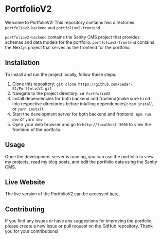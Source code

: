 # PortfolioV2

Welcome to PortfolioV2! This repository contains two directories: `portfoliov2-backend` and `portfoliov2-frontend`. 

`portfoliov2-backend` contains the Sanity CMS project that provides schemas and data models for the portfolio. `portfoliov2-frontend` contains the Next.js project that serves as the frontend for the portfolio. 

## Installation

To install and run the project locally, follow these steps:

1. Clone this repository: `git clone https://github.com/Cedar-81/PortfolioV2.git`
2. Navigate to the project directory: `cd PortfolioV2`
3. Install dependencies for both backend and frontend(make sure to cd into respective directories before intalling dependencies): `npm install` or `yarn install`
4. Start the development server for both backend and frontend: `npm run dev` or `yarn dev`
5. Open your web browser and go to `http://localhost:3000` to view the frontend of the portfolio

## Usage

Once the development server is running, you can use the portfolio to view my projects, read my blog posts, and edit the portfolio data using the Sanity CMS.

## Live Website

The live version of the PortfolioV2 can be accessed [here](https://cedar.readate.org/).

## Contributing

If you find any issues or have any suggestions for improving the portfolio, please create a new issue or pull request on the GitHub repository. Thank you for your contributions!
